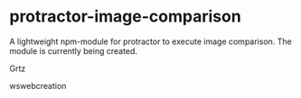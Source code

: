 protractor-image-comparison
==========

A lightweight npm-module for protractor to execute image comparison. The module is currently being created.

Grtz

wswebcreation

